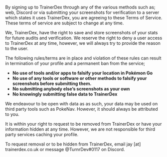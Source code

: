 By signing up to TrainerDex through any of the various methods such as; web, Discord or via submitting your screenshots for verification to a server which states it uses TrainerDex, you are agreeing to these Terms of Service. These terms of service are subject to change at any time.

We, TrainerDex, have the right to save and store screenshots of your stats for future audits and verification. We reserve the right to deny a user access to TrainerDex at any time, however, we will always try to provide the reason to the user.

The following rules/terms are in place and violation of these rules can result in termination of your profile and a permanent ban from the service;

 - **No use of tools and/or apps to falsify your location in Pokémon Go**
 - **No use of any tools or software or other methods to falsify your screenshots before submitting them.**
 - **No submitting anybody else’s screenshots as your own**
 - **No knowingly submitting false data to TrainerDex**

We endeavour to be open with data as as such, your data may be used on third party tools such as PokeNav. However, it should always be attributed to you.

It is within your right to request to be removed from TrainerDex or have your information hidden at any time. However, we are not responsible for third party services caching your profile.

To request removal or to be hidden from TrainerDex, email jay [at] trainerdex.co.uk or message @TurnrDev#0117 on Discord.
